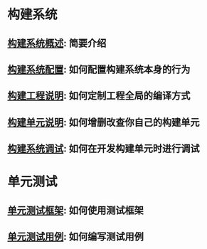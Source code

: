# 构建系统

## [构建系统概述](https://code.aliyun.com/edward.yangx/public-docs/wikis/build/build-system-introduction): 简要介绍
## [构建系统配置](https://code.aliyun.com/edward.yangx/public-docs/wikis/build/build-system-config): 如何配置构建系统本身的行为
## [构建工程说明](https://code.aliyun.com/edward.yangx/public-docs/wikis/build/build-system-proj): 如何定制工程全局的编译方式
## [构建单元说明](https://code.aliyun.com/edward.yangx/public-docs/wikis/build/build-system-units): 如何增删改查你自己的构建单元
## [构建系统调试](https://code.aliyun.com/edward.yangx/public-docs/wikis/build/build-system-debug): 如何在开发构建单元时进行调试

# 单元测试

## [单元测试框架](https://code.aliyun.com/edward.yangx/public-docs/wikis/utest/ut-framework): 如何使用测试框架
## [单元测试用例](https://code.aliyun.com/edward.yangx/public-docs/wikis/utest/ut-case): 如何编写测试用例
